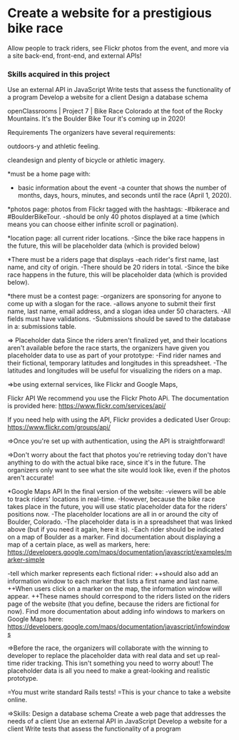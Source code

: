 # Create a website for a prestigious bike race

Allow people to track riders, see Flickr photos from the event,
and more via a site back-end, front-end, and external APIs!

### Skills acquired in this project

Use an external API in JavaScript
Write tests that assess the functionality of a program
Develop a website for a client
Design a database schema

openClassrooms | Project 7 | Bike Race
Colorado at the foot of the Rocky Mountains. It's the Boulder Bike Tour it's
coming up in 2020!

Requirements The organizers have several requirements:

outdoors-y and athletic feeling.

cleandesign and plenty of bicycle or athletic imagery.

*must be a home page with:

- basic information about the event
  -a counter that shows the number of months, days, hours, minutes, and seconds until the race (April 1, 2020).

*photos page: photos from Flickr tagged with the hashtags:
-#bikerace and #BoulderBikeTour.
-should be only 40 photos displayed at a time (which means you
can choose either infinite scroll or pagination).

*location page: all current rider locations.
-Since the bike race happens in the future, this will be placeholder data (which is provided below)

*There must be a riders page that displays
-each rider's first name, last name, and city of origin.
-There should be 20 riders in total.
-Since the bike race happens in the future, this will be placeholder data (which is provided below).

*there must be a contest page:
-organizers are sponsoring for anyone to come up with a slogan for the race.
-allows anyone to submit their first name, last name, email address, and a slogan idea under 50 characters.
-All fields must have validations.
-Submissions should be saved to the database in a: submissions table.

=> Placeholder data Since the riders aren't finalized yet, and their locations aren't available before the race starts,
the
organizers have given you placeholder data to use as part of your prototype:
-Find rider names and their fictional, temporary latitudes and longitudes in this spreadsheet.
-The latitudes and longitudes will be useful for visualizing the riders on a
map.

=>be using external services, like Flickr and Google Maps,

Flickr API We recommend you use the Flickr Photo APi. The documentation is
provided here:  https://www.flickr.com/services/api/

If you need help with using the API, Flickr provides a dedicated User Group:
https://www.flickr.com/groups/api/

=>Once you're set up with authentication, using the API is straightforward!

=>Don't worry about the fact that photos you're retrieving today don't have
anything to do with the actual bike race, since it's in the future. The
organizers only want to see what the site would look like, even if the photos
aren't accurate!

*Google Maps API In the final version of the website:
-viewers will be able to track riders' locations in real-time.
-However, because the bike race takes place in the future, you will use static placeholder data for the riders'
positions now.
-The placeholder locations are all in or around the city of Boulder, Colorado.
-The placeholder data is in a spreadsheet that was linked above (but if you need it again, here it is).
-Each rider should be indicated on a map of Boulder as a marker. Find
documentation about displaying a map of a certain place, as well as markers,
here:
https://developers.google.com/maps/documentation/javascript/examples/marker-simple

-tell which marker represents each fictional rider:
++should also add an information window to each marker that lists a first name and last
name.
++When users click on a marker on the map, the information window will
appear.
++These names should correspond to the riders listed on the riders page
of the website (that you define, because the riders are fictional for now).
Find more documentation about adding info windows to markers on Google Maps
here: https://developers.google.com/maps/documentation/javascript/infowindows

=>Before the race, the organizers will collaborate with the winning to developer
to replace the placeholder data with real data and set up real-time rider
tracking. This isn't something you need to worry about! The placeholder data
is all you need to make a great-looking and realistic prototype.

=You must write standard Rails tests!
=This is your chance to take a website online.

=>Skills:
Design a database schema
Create a web page that addresses the needs of a client
Use an external API in JavaScript
Develop a website for a client
Write tests that assess the functionality of a program
